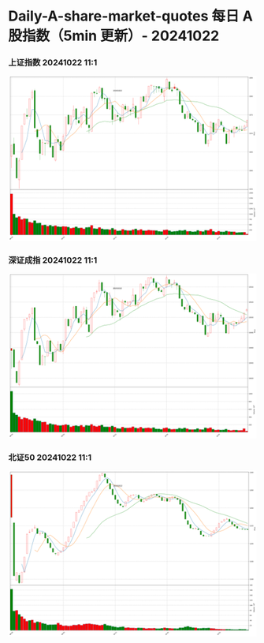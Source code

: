 
# Daily-A-share-market-quotes 每日 A 股指数（5min 更新）- 20241022

### 上证指数 20241022 11:1
![](./fig/2024/10/20241022-sh000001.png)

### 深证成指 20241022 11:1
![](./fig/2024/10/20241022-sz399001.png)

### 北证50 20241022 11:1
![](./fig/2024/10/20241022-bj899050.png)
